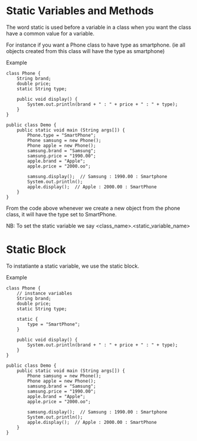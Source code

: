 # Static Variables and Methods

The word static is used before a variable in a class when you want the class have a common value for a 
variable.

For instance if you want a Phone class to have type as smartphone. (ie all objects created from this class
will have the type as smartphone)

Example
```{java}
class Phone {
    String brand;
    double price;
    static String type;

    public void display() {
        System.out.println(brand + " : " + price + " : " + type);
    }
}

public class Demo {
    public static void main (String args[]) {
        Phone.type = "SmartPhone";
        Phone samsung = new Phone();
        Phone apple = new Phone();
        samsung.brand = "Samsung";
        samsung.price = "1990.00";
        apple.brand = "Apple";
        apple.price = "2000.oo";

        samsung.display();  // Samsung : 1990.00 : Smartphone
        System.out.println();
        apple.display();  // Apple : 2000.00 : SmartPhone
    }
}
```

From the code above whenever we create a new object from the phone class, it will have the type set to SmartPhone.

NB: To set the static variable we say <class_name>.<static_variable_name>

#

# Static Block

To instatiante a static variable, we use the static block.

Example

```{java}
class Phone {
    // instance variables
    String brand;
    double price;
    static String type;

    static {
        type = "SmartPhone";
    }

    public void display() {
        System.out.println(brand + " : " + price + " : " + type);
    }
}

public class Demo {
    public static void main (String args[]) {
        Phone samsung = new Phone();
        Phone apple = new Phone();
        samsung.brand = "Samsung";
        samsung.price = "1990.00";
        apple.brand = "Apple";
        apple.price = "2000.oo";

        samsung.display();  // Samsung : 1990.00 : Smartphone
        System.out.println();
        apple.display();  // Apple : 2000.00 : SmartPhone
    }
}
```
